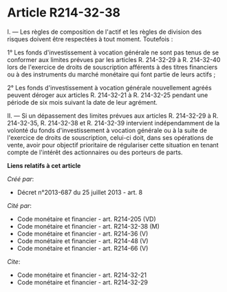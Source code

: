 # Article R214-32-38

I. ― Les règles de composition de l'actif et les règles de division des risques doivent être respectées à tout moment.
Toutefois : 

1° Les fonds d'investissement à vocation générale ne sont pas tenus de se conformer aux limites prévues par les articles R.
214-32-29 à R. 214-32-40 lors de l'exercice de droits de souscription afférents à des titres financiers ou à des instruments
du marché monétaire qui font partie de leurs actifs ; 

2° Les fonds d'investissement à vocation générale nouvellement agréés peuvent déroger aux articles R. 214-32-21 à R.
214-32-25 pendant une période de six mois suivant la date de leur agrément. 

II. ― Si un dépassement des limites prévues aux articles R. 214-32-29 à R. 214-32-35, R. 214-32-38 et R. 214-32-39 intervient
indépendamment de la volonté du fonds d'investissement à vocation générale ou à la suite de l'exercice de droits de
souscription, celui-ci doit, dans ses opérations de vente, avoir pour objectif prioritaire de régulariser cette situation en
tenant compte de l'intérêt des actionnaires ou des porteurs de parts.

**Liens relatifs à cet article**

_Créé par_:

  - Décret n°2013-687 du 25 juillet 2013 - art. 8

_Cité par_:

  - Code monétaire et financier - art. R214-205 (VD)
  - Code monétaire et financier - art. R214-32-38 (M)
  - Code monétaire et financier - art. R214-36 (V)
  - Code monétaire et financier - art. R214-48 (V)
  - Code monétaire et financier - art. R214-66 (V)

_Cite_:

  - Code monétaire et financier - art. R214-32-21
  - Code monétaire et financier - art. R214-32-29
